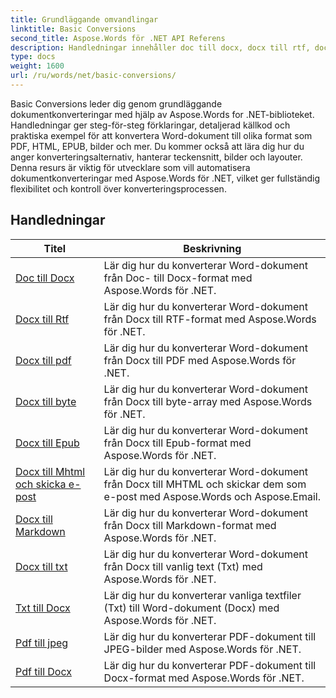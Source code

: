 ```yaml
---
title: Grundläggande omvandlingar
linktitle: Basic Conversions
second_title: Aspose.Words för .NET API Referens
description: Handledningar innehåller doc till docx, docx till rtf, docx till pdf, docx till byte, docx till epub, docx till mhtml och skicka e-post, docx till markdown, docx till txt, txt till docx,
type: docs
weight: 1600
url: /ru/words/net/basic-conversions/
---
```


Basic Conversions leder dig genom grundläggande dokumentkonverteringar med hjälp av Aspose.Words for .NET-biblioteket. Handledningar ger steg-för-steg förklaringar, detaljerad källkod och praktiska exempel för att konvertera Word-dokument till olika format som PDF, HTML, EPUB, bilder och mer. Du kommer också att lära dig hur du anger konverteringsalternativ, hanterar teckensnitt, bilder och layouter. Denna resurs är viktig för utvecklare som vill automatisera dokumentkonverteringar med Aspose.Words för .NET, vilket ger fullständig flexibilitet och kontroll över konverteringsprocessen.

 ## Handledningar
| Titel | Beskrivning |
| --- | --- |
| [Doc till Docx](./doc-to-docx/) | Lär dig hur du konverterar Word-dokument från Doc- till Docx-format med Aspose.Words för .NET.  |
| [Docx till Rtf](./docx-to-rtf/) | Lär dig hur du konverterar Word-dokument från Docx till RTF-format med Aspose.Words för .NET.  |  
| [Docx till pdf](./docx-to-pdf/) | Lär dig hur du konverterar Word-dokument från Docx till PDF med Aspose.Words för .NET. | 
| [Docx till byte](./docx-to-byte/) | Lär dig hur du konverterar Word-dokument från Docx till byte-array med Aspose.Words för .NET. |  
| [Docx till Epub](./docx-to-epub/) | Lär dig hur du konverterar Word-dokument från Docx till Epub-format med Aspose.Words för .NET. |
| [Docx till Mhtml och skicka e-post](./docx-to-mhtml-and-sending-email/) | Lär dig hur du konverterar Word-dokument från Docx till MHTML och skickar dem som e-post med Aspose.Words och Aspose.Email. |
| [Docx till Markdown](./docx-to-markdown/) | Lär dig hur du konverterar Word-dokument från Docx till Markdown-format med Aspose.Words för .NET. |
| [Docx till txt](./docx-to-txt/) | Lär dig hur du konverterar Word-dokument från Docx till vanlig text (Txt) med Aspose.Words för .NET. |
| [Txt till Docx](./txt-to-docx/) | Lär dig hur du konverterar vanliga textfiler (Txt) till Word-dokument (Docx) med Aspose.Words för .NET. | 
| [Pdf till jpeg](./pdf-to-jpeg/) | Lär dig hur du konverterar PDF-dokument till JPEG-bilder med Aspose.Words för .NET. |
| [Pdf till Docx](./pdf-to-docx/) | Lär dig hur du konverterar PDF-dokument till Docx-format med Aspose.Words för .NET.  |